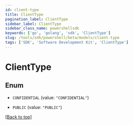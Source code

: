 ```yaml
---
id: client-type
title: ClientType
pagination_label: ClientType
sidebar_label: ClientType
sidebar_class_name: powershellsdk
keywords: ['go', 'golang', 'sdk', 'ClientType'] 
slug: /tools/sdk/powershell/beta/models/client-type
tags: ['SDK', 'Software Development Kit', 'ClientType']
---
```



# ClientType

## Enum


* `CONFIDENTIAL` (value: `"CONFIDENTIAL"`)

* `PUBLIC` (value: `"PUBLIC"`)


[[Back to top]](#) 

